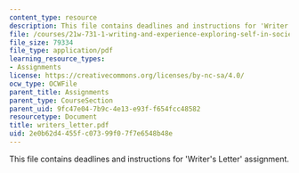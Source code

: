 ```yaml
---
content_type: resource
description: This file contains deadlines and instructions for 'Writer's Letter' assignment.
file: /courses/21w-731-1-writing-and-experience-exploring-self-in-society-spring-2004/2e0b62d4455fc07399f07f7e6548b48e_writers_letter.pdf
file_size: 79334
file_type: application/pdf
learning_resource_types:
- Assignments
license: https://creativecommons.org/licenses/by-nc-sa/4.0/
ocw_type: OCWFile
parent_title: Assignments
parent_type: CourseSection
parent_uid: 9fc47e04-7b9c-4e13-e93f-f654fcc48582
resourcetype: Document
title: writers_letter.pdf
uid: 2e0b62d4-455f-c073-99f0-7f7e6548b48e
---
```

This file contains deadlines and instructions for 'Writer's Letter' assignment.